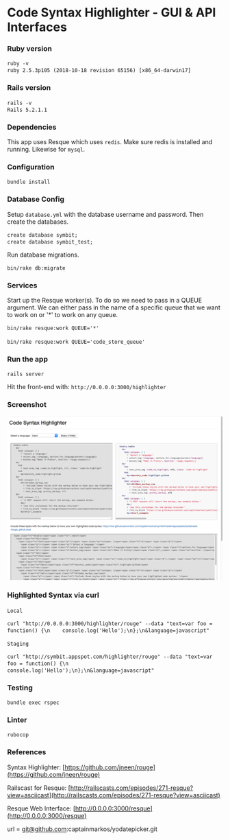 # Code Syntax Highlighter - GUI & API Interfaces

### Ruby version
```
ruby -v
ruby 2.5.3p105 (2018-10-18 revision 65156) [x86_64-darwin17]
```

### Rails version
```
rails -v
Rails 5.2.1.1
```

### Dependencies
This app uses Resque which uses `redis`.  Make sure redis is installed and
running.  Likewise for `mysql`.

### Configuration
```
bundle install
```

### Database Config
Setup `database.yml` with the database username and password.  Then create the databases.
```
create database symbit;
create database symbit_test;
```
Run database migrations.
```
bin/rake db:migrate
```

### Services
Start up the Resque worker(s). To do so we need to pass in a QUEUE argument.
We can either pass in the name of a specific queue that we want to work on or
'*' to work on any queue.
```
bin/rake resque:work QUEUE='*'

bin/rake resque:work QUEUE='code_store_queue'
```

### Run the app
```
rails server
```
Hit the front-end with: `http://0.0.0.0:3000/highlighter`

### Screenshot
![Screenshot](https://github.com/captainmarkos/symbit/blob/master/app/assets/images/symbit_code_syntax_highlighter.png)

### Highlighted Syntax via curl
`Local`
```
curl "http://0.0.0.0:3000/highlighter/rouge" --data "text=var foo = function() {\n    console.log('Hello');\n};\n&language=javascript"
```

`Staging`
```
curl "http://symbit.appspot.com/highlighter/rouge" --data "text=var foo = function() {\n    console.log('Hello');\n};\n&language=javascript"
```

### Testing
```
bundle exec rspec
```

### Linter
```
rubocop
```

### References

Syntax Highlighter: [https://github.com/jneen/rouge](https://github.com/jneen/rouge)

Railscast for Resque: [http://railscasts.com/episodes/271-resque?view=asciicast](http://railscasts.com/episodes/271-resque?view=asciicast)

Resque Web Interface: [http://0.0.0.0:3000/resque](http://0.0.0.0:3000/resque)


url = git@github.com:captainmarkos/yodatepicker.git 



